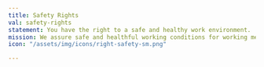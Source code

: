 ```yaml
---
title: Safety Rights
val: safety-rights
statement: You have the right to a safe and healthy work environment.
mission: We assure safe and healthful working conditions for working men and women by setting and enforcing standards and by providing training, outreach, education and assistance.
icon: "/assets/img/icons/right-safety-sm.png"

---
```



